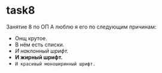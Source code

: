 # task8
Занятие 8 по ОП
А люблю я его по следующим причинам:
 - Онщ крутое.
 - В нём есть списки.
 - *И наклонный шрифт.*
 - **И жирный шрифт.**
 - `И красивый моноширинный шрифт.`